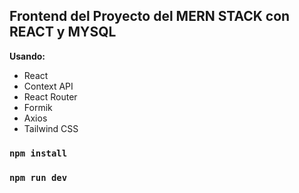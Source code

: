 ## Frontend del Proyecto del MERN STACK con REACT y MYSQL  

**Usando:**  
- React  
- Context API  
- React Router 
- Formik
- Axios  
- Tailwind CSS

### `npm install`  
### `npm run dev`
